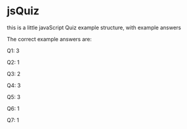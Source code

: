 # jsQuiz

this is a little javaScript Quiz example structure, with example answers

The correct example answers are:

Q1: 3

Q2: 1

Q3: 2

Q4: 3

Q5: 3

Q6: 1

Q7: 1
